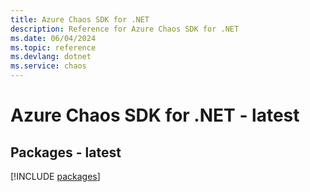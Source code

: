 ```yaml
---
title: Azure Chaos SDK for .NET
description: Reference for Azure Chaos SDK for .NET
ms.date: 06/04/2024
ms.topic: reference
ms.devlang: dotnet
ms.service: chaos
---
```

# Azure Chaos SDK for .NET - latest
## Packages - latest
[!INCLUDE [packages](chaos-index.md)]